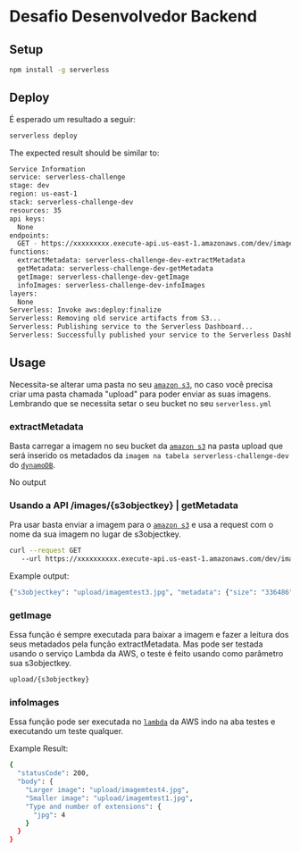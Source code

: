 # Desafio Desenvolvedor Backend

## Setup

```bash
npm install -g serverless
```

## Deploy

É esperado um resultado a seguir: 

```bash
serverless deploy
```

The expected result should be similar to:

```bash
Service Information
service: serverless-challenge
stage: dev
region: us-east-1
stack: serverless-challenge-dev
resources: 35
api keys:
  None
endpoints:
  GET - https://xxxxxxxxx.execute-api.us-east-1.amazonaws.com/dev/images/{s3objectkey}
functions:
  extractMetadata: serverless-challenge-dev-extractMetadata
  getMetadata: serverless-challenge-dev-getMetadata
  getImage: serverless-challenge-dev-getImage
  infoImages: serverless-challenge-dev-infoImages
layers:
  None
Serverless: Invoke aws:deploy:finalize
Serverless: Removing old service artifacts from S3...
Serverless: Publishing service to the Serverless Dashboard...
Serverless: Successfully published your service to the Serverless Dashboard: https://app.serverless.com/adersonjunior85/apps/serverless-challenge/serverless-challenge/dev/us-east-1
```
## Usage

Necessita-se alterar uma pasta no seu [`amazon s3`](https://s3.console.aws.amazon.com/s3/home), no caso você precisa criar uma pasta chamada "upload" para poder enviar as suas imagens. Lembrando que se necessita setar o seu bucket no seu `serverless.yml`

### extractMetadata

Basta carregar a imagem no seu bucket da [`amazon s3`](https://s3.console.aws.amazon.com/s3/home) na pasta upload que será inserido os metadados da `imagem na tabela serverless-challenge-dev` do [`dynamoDB`](https://console.aws.amazon.com/dynamodb/home).

No output

### Usando a API /images/{s3objectkey} | getMetadata

Pra usar basta enviar a imagem para o [`amazon s3`](https://s3.console.aws.amazon.com/s3/home) e usa a request com o nome da sua imagem no lugar de s3objectkey.
```bash
curl --request GET
   --url https://xxxxxxxxxx.execute-api.us-east-1.amazonaws.com/dev/images/{s3objectkey}
```

Example output:
```bash
{"s3objectkey": "upload/imagemtest3.jpg", "metadata": {"size": "336486", "dimension": "4000x2250"}}
```

### getImage

Essa função é sempre executada para baixar a imagem e fazer a leitura dos seus metadados pela função extractMetadata. Mas pode ser testada usando o serviço Lambda da AWS, o teste é feito usando como parâmetro sua s3objectkey.

```bash
upload/{s3objectkey}
```

### infoImages

Essa função pode ser executada no [`lambda`](https://console.aws.amazon.com/lambda/home) da AWS indo na aba testes e executando um teste qualquer.

Example Result:
```bash
{
  "statusCode": 200,
  "body": {
    "Larger image": "upload/imagemtest4.jpg",
    "Smaller image": "upload/imagemtest1.jpg",
    "Type and number of extensions": {
      "jpg": 4
    }
  }
}
```